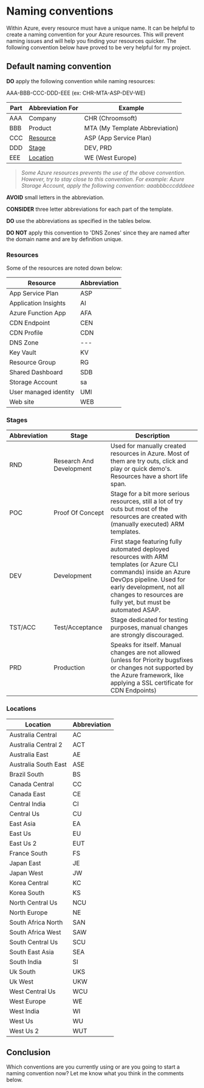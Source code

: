 # Naming conventions
Within Azure, every resource must have a unique name. It can be helpful to create a naming convention for your Azure resources. This will prevent naming issues and will help you finding your resources quicker. The following convention below have proved to be very helpful for my project.

## Default naming convention

**DO** apply the following convention while naming resources:

 AAA-BBB-CCC-DDD-EEE (ex: CHR-MTA-ASP-DEV-WE)

| Part | Abbreviation For | Example
| ---- | -----------| ---
| AAA  | Company | CHR (Chroomsoft)
| BBB  | Product | MTA (My Template Abbreviation)
| CCC  | [Resource](#resources) | ASP (App Service Plan)
| DDD  | [Stage](#stages) | DEV, PRD
| EEE  | [Location](#locations) | WE (West Europe)

> *Some Azure resources prevents the use of the above convention. However, try to stay close to this convention. For example: Azure Storage Account, apply the following convention: aaabbbcccdddeee*

**AVOID** small letters in the abbreviation.

**CONSIDER** three letter abbreviations for each part of the template.

**DO** use the abbreviations as specified in the tables below.

**DO NOT** apply this convention to 'DNS Zones' since they are named after the domain name and are by definition unique. 

### Resources
Some of the resources are noted down below:

| Resource           | Abbreviation 
| ------------------ | ---
|App Service Plan|ASP
|Application Insights|AI
|Azure Function App|AFA
|CDN Endpoint|CEN
|CDN Profile|CDN
|DNS Zone | ---
|Key Vault|KV
|Resource Group|RG
|Shared Dashboard|SDB
|Storage Account|sa
|User managed identity|UMI
|Web site|WEB

### Stages
| Abbreviation | Stage | Description
| --- | --- | ---
| RND | Research And Development | Used for manually created resources in Azure. Most of them are try outs, click and play or quick demo's. Resources have a short life span. 
| POC | Proof Of Concept | Stage for a bit more serious resources, still a lot of try outs but most of the resources are created with (manually executed) ARM templates.
| DEV | Development | First stage featuring fully automated deployed resources with ARM templates (or Azure CLI commands) inside an Azure DevOps pipeline. Used for early development, not all changes to resources are fully yet, but must be automated ASAP.
| TST/ACC | Test/Acceptance | Stage dedicated for testing purposes, manual changes are strongly discouraged.
| PRD | Production | Speaks for itself. Manual changes are not allowed (unless for Priority bugsfixes or changes not supported by the Azure framework, like applying a SSL certificate for CDN Endpoints)

### Locations

| Location      | Abbreviation |
| --- | ---
|Australia Central|AC
|Australia Central 2|ACT
|Australia East|AE
|Australia South East|ASE
|Brazil South|BS
|Canada Central|CC
|Canada East|CE
|Central India|CI
|Central Us|CU
|East Asia|EA
|East Us|EU
|East Us 2|EUT
|France South|FS
|Japan East|JE
|Japan West|JW
|Korea Central|KC
|Korea South|KS
|North Central Us|NCU
|North Europe|NE
|South Africa North|SAN
|South Africa West|SAW
|South Central Us|SCU
|South East Asia|SEA
|South India|SI
|Uk South|UKS
|Uk West|UKW
|West Central Us|WCU
|West Europe|WE
|West India|WI
|West Us|WU
|West Us 2|WUT

## Conclusion
Which conventions are you currently using or are you going to start a naming convention now? Let me know what you think in the comments below. 